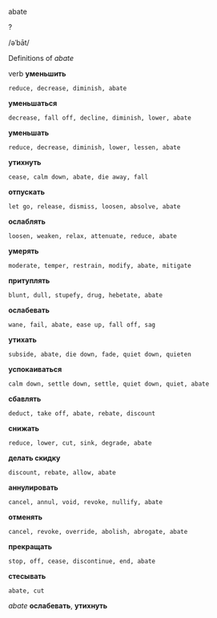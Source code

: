 abate

?

/əˈbāt/

Definitions of _abate_

verb
**уменьшить**

    reduce, decrease, diminish, abate
**уменьшаться**

    decrease, fall off, decline, diminish, lower, abate
**уменьшать**

    reduce, decrease, diminish, lower, lessen, abate
**утихнуть**

    cease, calm down, abate, die away, fall
**отпускать**

    let go, release, dismiss, loosen, absolve, abate
**ослаблять**

    loosen, weaken, relax, attenuate, reduce, abate
**умерять**

    moderate, temper, restrain, modify, abate, mitigate
**притуплять**

    blunt, dull, stupefy, drug, hebetate, abate
**ослабевать**

    wane, fail, abate, ease up, fall off, sag
**утихать**

    subside, abate, die down, fade, quiet down, quieten
**успокаиваться**

    calm down, settle down, settle, quiet down, quiet, abate
**сбавлять**

    deduct, take off, abate, rebate, discount
**снижать**

    reduce, lower, cut, sink, degrade, abate
**делать скидку**

    discount, rebate, allow, abate
**аннулировать**

    cancel, annul, void, revoke, nullify, abate
**отменять**

    cancel, revoke, override, abolish, abrogate, abate
**прекращать**

    stop, off, cease, discontinue, end, abate
**стесывать**

    abate, cut

_abate_
**ослабевать**, **утихнуть**